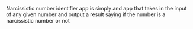 Narcissistic number identifier app is simply and app that takes in the input of any given number and output a result saying if the number is a narcissistic number or not